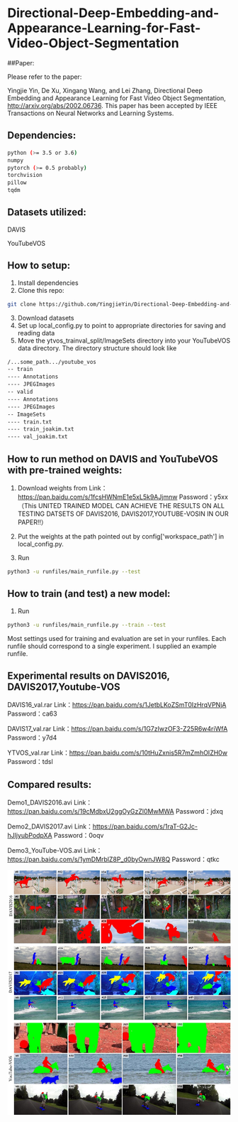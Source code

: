 # Directional-Deep-Embedding-and-Appearance-Learning-for-Fast-Video-Object-Segmentation
##Paper: 

Please refer to the paper:

Yingjie Yin, De Xu, Xingang Wang, and Lei Zhang, Directional Deep Embedding and Appearance Learning for Fast Video Object Segmentation,
http://arxiv.org/abs/2002.06736. This paper has been accepted by IEEE Transactions on Neural Networks and Learning Systems.

## Dependencies:
```bash
python (>= 3.5 or 3.6)
numpy
pytorch (>= 0.5 probably)
torchvision
pillow
tqdm
```

## Datasets utilized:
DAVIS

YouTubeVOS

## How to setup:
1. Install dependencies
2. Clone this repo:
```bash
git clone https://github.com/YingjieYin/Directional-Deep-Embedding-and-Appearance-Learning-for-Fast-Video-Object-Segmentation.git
```
3. Download datasets
4. Set up local_config.py to point to appropriate directories for saving and reading data
5. Move the ytvos_trainval_split/ImageSets directory into your YouTubeVOS data directory. The directory structure should look like
```bash
/...some_path.../youtube_vos
-- train
---- Annotations
---- JPEGImages
-- valid
---- Annotations
---- JPEGImages
-- ImageSets
---- train.txt
---- train_joakim.txt
---- val_joakim.txt
```

## How to run method on DAVIS and YouTubeVOS with pre-trained weights:
1. Download weights from 
Link：https://pan.baidu.com/s/1fcsHWNmE1e5xL5k9AJjmnw 
Password：y5xx 
（This UNITED TRAINED MODEL CAN ACHIEVE THE RESULTS ON ALL TESTING DATSETS OF DAVIS2016, DAVIS2017,YOUTUBE-VOSIN IN OUR PAPER!!）

2. Put the weights at the path pointed out by config['workspace_path'] in local_config.py.
3. Run
```bash
python3 -u runfiles/main_runfile.py --test
```

## How to train (and test) a new model:
1. Run
```bash
python3 -u runfiles/main_runfile.py --train --test
```

Most settings used for training and evaluation are set in your runfiles. Each runfile should correspond to a single experiment. I supplied an example runfile.
## Experimental results on DAVIS2016, DAVIS2017,Youtube-VOS 
   DAVIS16_val.rar  Link：https://pan.baidu.com/s/1JetbLKoZSmT0IzHrqVPNjA Password：ca63
   
   DAVIS17_val.rar  Link：https://pan.baidu.com/s/1G7zIwzOF3-Z25R6w4riWfA Password：y7d4 
   
   YTVOS_val.rar    Link：https://pan.baidu.com/s/10tHuZxnis5R7mZmhOIZH0w Password：tdsl
## Compared results:
   Demo1_DAVIS2016.avi  Link：https://pan.baidu.com/s/19cMdbxU2ggOyGzZl0MwMWA Password：jdxq
   
   Demo2_DAVIS2017.avi  Link：https://pan.baidu.com/s/1raT-G2Jc-hJljyubPodpXA Password：0oqv 
   
   Demo3_YouTube-VOS.avi Link：https://pan.baidu.com/s/1ymDMrblZ8P_d0byOwnJW8Q Password：qtkc
   
![image](https://github.com/YingjieYin/Directional-Deep-Embedding-and-Appearance-Learning-for-Fast-Video-Object-Segmentation/blob/master/results.png)
